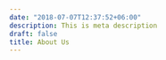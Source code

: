 ```yaml
---
date: "2018-07-07T12:37:52+06:00"
description: This is meta description
draft: false
title: About Us 
---
```

